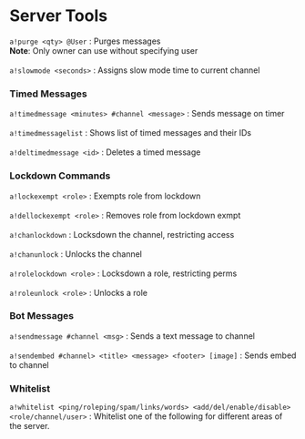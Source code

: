 # Server Tools

`a!purge <qty> @User` : Purges messages\
**Note**: Only owner can use without specifying user\
\
`a!slowmode <seconds>` : Assigns slow mode time to current channel

### Timed Messages

`a!timedmessage <minutes> #channel <message>` : Sends message on timer \
\
`a!timedmessagelist` : Shows list of timed messages and their IDs \
\
`a!deltimedmessage <id>` : Deletes a timed message

### Lockdown Commands

`a!lockexempt <role>` : Exempts role from lockdown \
\
`a!dellockexempt <role>` : Removes role from lockdown exmpt\
\
`a!chanlockdown` : Locksdown the channel, restricting access \
\
`a!chanunlock` : Unlocks the channel \
\
`a!rolelockdown <role>` : Locksdown a role, restricting perms \
\
`a!roleunlock <role>` : Unlocks a role

### Bot Messages

`a!sendmessage #channel <msg>` : Sends a text message to channel \
\
`a!sendembed #channel> <title> <message> <footer> [image]` : Sends embed to channel

### Whitelist

`a!whitelist <ping/roleping/spam/links/words> <add/del/enable/disable> <role/channel/user>` : Whitelist one of the following for different areas of the server.
